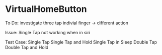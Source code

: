 # VirtualHomeButton

To Do:
investigate three tap
indivial finger -> different action

Issue:
Single Tap not working when in siri

Test Case:
Single Tap
Single Tap and Hold
Single Tap in Sleep
Double Tap
Double Tap and Hold
